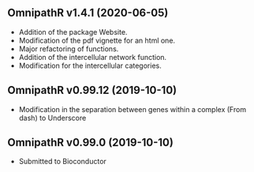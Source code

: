 ## OmnipathR v1.4.1 (2020-06-05) 

+ Addition of the package Website.
+ Modification of the pdf vignette for an html one. 
+ Major refactoring of functions.
+ Addition of the intercellular network function.
+ Modification for the intercellular categories. 

## OmnipathR v0.99.12 (2019-10-10) 

+ Modification in the separation between genes within a complex (From dash)
to Underscore

## OmnipathR v0.99.0 (2019-10-10) 

+ Submitted to Bioconductor


